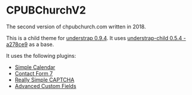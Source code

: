 # CPUBChurchV2

The second version of chpubchurch.com written in 2018.

This is a child theme for [understrap 0.9.4](https://github.com/understrap/understrap). It uses [understrap-child 0.5.4 - a278ce9](https://github.com/understrap/understrap-child) as a base.

It uses the following plugins:

- [Simple Calendar](https://wordpress.org/plugins/google-calendar-events/)
- [Contact Form 7](https://wordpress.org/plugins/contact-form-7/)
- [Really Simple CAPTCHA](https://wordpress.org/plugins/really-simple-captcha/)
- [Advanced Custom Fields](https://wordpress.org/plugins/advanced-custom-fields/)
